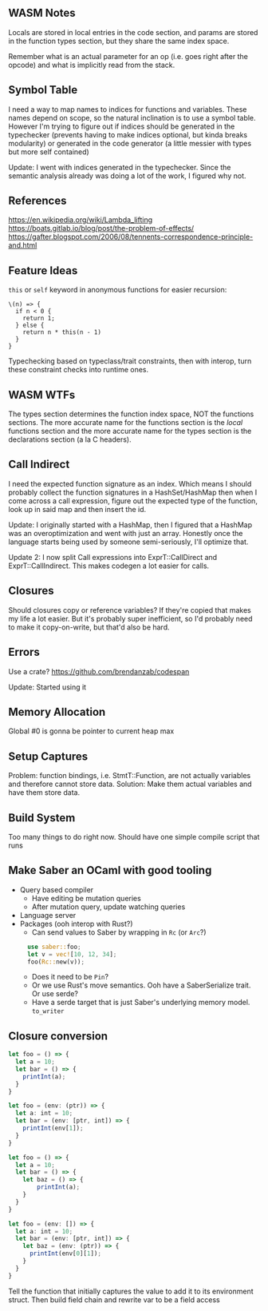 

## WASM Notes

Locals are stored in local entries in the code section, and params are
stored in the function types section, but they share the same index
space.

Remember what is an actual parameter for an op (i.e. goes right after
the opcode) and what is implicitly read from the stack.

## Symbol Table

I need a way to map names to indices for functions and
variables. These names depend on scope, so the natural inclination is
to use a symbol table. However I'm trying to figure out if indices
should be generated in the typechecker (prevents having to make
indices optional, but kinda breaks modularity) or generated in the
code generator (a little messier with types but more self contained)

Update: I went with indices generated in the typechecker. Since the
semantic analysis already was doing a lot of the work, I figured
why not. 

## References
https://en.wikipedia.org/wiki/Lambda_lifting
https://boats.gitlab.io/blog/post/the-problem-of-effects/
https://gafter.blogspot.com/2006/08/tennents-correspondence-principle-and.html

## Feature Ideas

`this` or `self` keyword in anonymous functions for easier recursion:
```
\(n) => {
  if n < 0 {
    return 1;
  } else {
    return n * this(n - 1)
  }
}
```

Typechecking based on typeclass/trait constraints, then with interop, turn these constraint checks
into runtime ones.

## WASM WTFs
The types section determines the function index space, NOT the functions sections. The
more accurate name for the functions section is the *local* functions section and the
more accurate name for the types section is the declarations section (a la C headers).

## Call Indirect
I need the expected function signature as an index. Which means I should probably collect the function signatures
in a HashSet/HashMap then when I come across a call expression, figure out the expected type of the function, 
look up in said map and then insert the id.

Update: I originally started with a HashMap, then I figured that a HashMap was an overoptimization and
went with just an array. Honestly once the language starts being used by someone semi-seriously, I'll optimize
that.

Update 2: I now split Call expressions into ExprT::CallDirect and ExprT::CallIndirect. This makes codegen
a lot easier for calls.

## Closures

Should closures copy or reference variables? If they're copied that makes my life a lot easier. But it's probably
super inefficient, so I'd probably need to make it copy-on-write, but that'd also be hard. 

## Errors
Use a crate? https://github.com/brendanzab/codespan

Update: Started using it

## Memory Allocation

Global #0 is gonna be pointer to current heap max

## Setup Captures

Problem: function bindings, i.e. StmtT::Function, are not actually variables and therefore cannot store data.
Solution: Make them actual variables and have them store data.

## Build System
Too many things to do right now. Should have one simple compile script that runs

## Make Saber an OCaml with good tooling
- Query based compiler
  - Have editing be mutation queries
  - After mutation query, update watching queries
- Language server
- Packages (ooh interop with Rust?)
  - Can send values to Saber by wrapping in `Rc` (or `Arc`?)
  ```rust
    use saber::foo;
    let v = vec![10, 12, 34];
    foo(Rc::new(v));
  ```
  - Does it need to be `Pin`?
  - Or we use Rust's move semantics. Ooh have a SaberSerialize trait. Or use serde?
  - Have a serde target that is just Saber's underlying memory model. `to_writer`

## Closure conversion

```js
let foo = () => {
  let a = 10;
  let bar = () => {
    printInt(a);
  }
}
```
```ts
let foo = (env: (ptr)) => {
  let a: int = 10;
  let bar = (env: [ptr, int]) => {
    printInt(env[1]);
  }
}
```

```js
let foo = () => {
  let a = 10;
  let bar = () => {
    let baz = () => {
        printInt(a);
    }
  }
}
```
```ts
let foo = (env: []) => {
  let a: int = 10;
  let bar = (env: [ptr, int]) => {
    let baz = (env: (ptr)) => {
      printInt(env[0][1]);      
    }
  }
}
```

Tell the function that initially captures the value to add it to its environment struct.
Then build field chain and rewrite var to be a field access